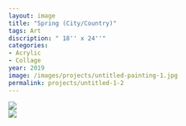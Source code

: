 ```yaml
---
layout: image
title: "Spring (City/Country)"
tags: Art
discription: " 18'' x 24''"
categories:
- Acrylic
- Collage
year: 2019
image: /images/projects/untitled-painting-1.jpg
permalink: projects/untitled-1-2
---
```


<div class="images-left">
<img src="/images/projects/untitled-painting-1.jpg">
</div>

<div class="images-right">
<img src="/images/projects/untitled-painting-2.jpg">
</div>

